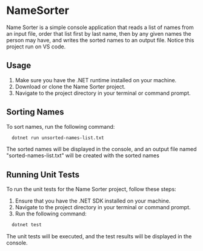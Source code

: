 # NameSorter

Name Sorter is a simple console application that reads a list of names from an input file, order that list first by last name, then by any given names the person may have, and writes the sorted names to an output file. Notice this project run on VS code.

## Usage

1. Make sure you have the .NET runtime installed on your machine.
2. Download or clone the Name Sorter project.
3. Navigate to the project directory in your terminal or command prompt.

## Sorting Names

To sort names, run the following command:

```bash
  dotnet run unsorted-names-list.txt
```

The sorted names will be displayed in the console, and an output file named "sorted-names-list.txt" will be created with the sorted names

## Running Unit Tests

To run the unit tests for the Name Sorter project, follow these steps:

1. Ensure that you have the .NET SDK installed on your machine.
2. Navigate to the project directory in your terminal or command prompt.
3. Run the following command:

```bash
  dotnet test
```

The unit tests will be executed, and the test results will be displayed in the console.
